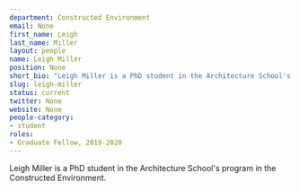 ```yaml
---
department: Constructed Environment
email: None
first_name: Leigh
last_name: Miller
layout: people
name: Leigh Miller
position: None
short_bio: "Leigh Miller is a PhD student in the Architecture School's program in the Constructed Environment."
slug: leigh-miller
status: current
twitter: None
website: None
people-category:
- student
roles:
- Graduate Fellow, 2019-2020
---
```

Leigh Miller is a PhD student in the Architecture School's program in the Constructed Environment.
